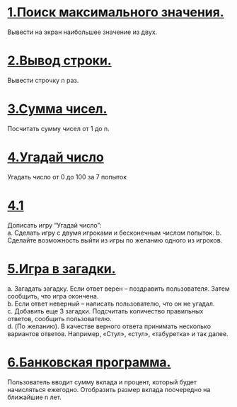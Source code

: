 # [1.Поиск максимального значения.](https://github.com/kornilovaap/JavaScript_GeekBrains.ru/blob/main/lesson_2/max.html)  
Вывести на экран наибольшее значение из двух.  
   
# [2.Вывод строки.](https://github.com/kornilovaap/JavaScript_GeekBrains.ru/blob/main/lesson_2/loops.html)  
Вывести строчку n раз.

# [3.Сумма чисел.](https://github.com/kornilovaap/JavaScript_GeekBrains.ru/blob/main/lesson_2/sum.html)  
Посчитать сумму чисел от 1 до n.   

# [4.Угадай число](https://github.com/kornilovaap/JavaScript_GeekBrains.ru/blob/main/lesson_2/guessing_game.html) 
Угадать число от 0 до 100 за 7 попыток
    

# [4.1]()    
Дописать игру “Угадай число”:    
a. Сделать игру с двумя игроками и бесконечным числом попыток. 
b. Сделайте возможность выйти из игры по желанию одного из игроков.   
    
# [5.Игра в загадки.](https://github.com/kornilovaap/JavaScript_GeekBrains.ru/blob/main/lesson_2/riddles.html)  
a. Загадать загадку. Если ответ верен – поздравить пользователя. Затем сообщить, что игра окончена.  
b. Если ответ неверный – написать пользователю, что он не угадал.  
c. Добавить еще 3 загадки. Подсчитать количество правильных ответов, сообщить пользователю.  
d. (По желанию). В качестве верного ответа принимать несколько вариантов ответов. Например, «Стул», «стул», «табуретка» и так далее.
  
# [6.Банковская программа.](https://github.com/kornilovaap/JavaScript_GeekBrains.ru/blob/main/lesson_2/bank.html)  
Пользователь вводит сумму вклада и процент, который будет начисляться ежегодно. 
Отобразить размер вклада поочередно на ближайшие n лет.  
  
